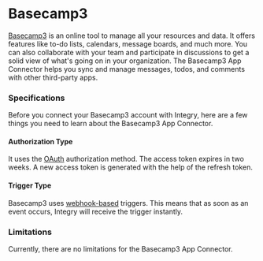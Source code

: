 # Basecamp3

[Basecamp3](https://www.integry.io/apps/basecamp3) is an online tool to manage all your resources and data. It offers features like to-do lists, calendars, message boards, and much more. You can also collaborate with your team and participate in discussions to get a solid view of what's going on in your organization. The Basecamp3 App Connector helps you sync and manage messages, todos, and comments with other third-party apps.&#x20;

### Specifications  <a href="#specifications-0-0" id="specifications-0-0"></a>

Before you connect your Basecamp3 account with Integry, here are a few things you need to learn about the Basecamp3 App Connector.&#x20;

#### Authorization Type  <a href="#authorization-type-0-1" id="authorization-type-0-1"></a>

It uses the [OAuth](https://support.integry.io/hc/en-us/articles/11112617800985-Authentication-Types-Supported-in-Integry) authorization method. The access token expires in two weeks. A new access token is generated with the help of the refresh token.&#x20;

#### Trigger Type <a href="#trigger-type-0-2" id="trigger-type-0-2"></a>

Basecamp3 uses [webhook-based](https://tray.io/documentation/connectors/triggers/webhook-trigger/) triggers. This means that as soon as an event occurs, Integry will receive the trigger instantly.&#x20;

### Limitations <a href="#limitations-0-3" id="limitations-0-3"></a>

Currently, there are no limitations for the Basecamp3 App Connector.

